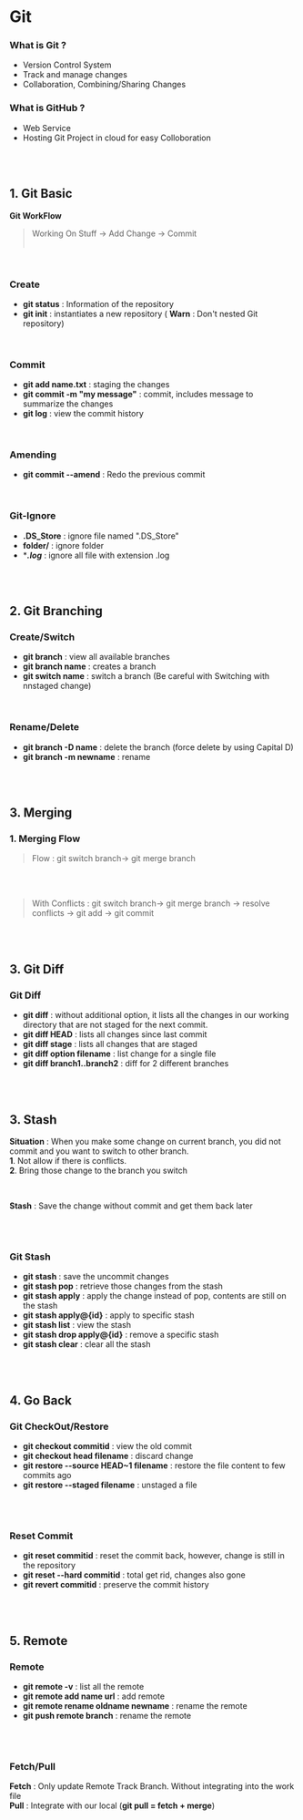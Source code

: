 
# Git
### What is Git ?

 - Version Control System <br/>
 - Track and manage changes <br/>
 - Collaboration, Combining/Sharing Changes<br/>

### What is GitHub ?

 - Web Service<br/>
 - Hosting Git Project in cloud for easy Colloboration<br/>


<br/><br/>
## 1. Git Basic
**Git WorkFlow**
>Working On Stuff -> Add Change -> Commit<br/><br/>

<br/>

### Create 
 - **git status** : Information of the repository<br/>
 - **git init** : instantiates a new repository ( **Warn** : Don't nested Git repository)<br/>
 <br/>

### Commit

 - **git add name.txt** : staging the changes
 - **git commit -m "my message"** : commit, includes message to summarize the changes
 - **git log** : view the commit history
 <br/>

### Amending
 - **git commit --amend** : Redo the previous commit

 <br/>
 
### Git-Ignore

 - **.DS_Store** : ignore file named ".DS_Store"
 - **folder/** : ignore folder
 - ****.log*** : ignore all file with extension .log


<br/><br/>
## 2. Git Branching

### Create/Switch
 - **git branch** : view all available branches
 -   **git branch name** : creates a branch
-   **git switch name** : switch a branch (Be careful with Switching with nnstaged change)

 <br/>

### Rename/Delete

 - **git branch -D name** : delete the branch (force delete by using Capital D)
 - **git branch -m newname** : rename
 
<br/><br/>
## 3. Merging

### 1. Merging Flow

>Flow : 
>git switch branch-> git merge branch

<br/><br/>

>With Conflicts : 
>git switch branch-> git merge branch -> resolve conflicts -> git add -> git commit

<br/><br/>
## 3. Git Diff

### Git Diff
 - **git diff** : without additional option, it lists all the changes in our working directory that are not staged for the next commit. 
 - **git diff HEAD** : lists all changes since last commit
- **git diff stage** : lists all changes that are staged
- **git diff option filename** : list change for a single file
- **git diff branch1..branch2** : diff for 2 different branches



<br/><br/>
## 3. Stash
**Situation** : When you make some change on current branch, you did not commit and you want to switch to other branch. <br/>
**1**. Not allow if there is conflicts. <br/>
**2**. Bring those change to the branch you switch<br/>

<br/>

**Stash** : Save the change without commit and get them back later

<br/><br/>
### Git Stash

 - **git stash** : save the uncommit changes
 - **git stash pop** : retrieve those changes from the stash
 - **git stash apply** : apply the change instead of pop, contents are still on the stash
 - **git stash apply@{id}** : apply to specific stash
- **git stash list** : view the stash
- **git stash drop apply@{id}** : remove a specific stash
- **git stash clear** : clear all the stash



<br/><br/>
## 4. Go Back


### Git CheckOut/Restore
 - **git checkout commitid** : view the old commit
 - **git checkout head filename** : discard change
 - **git restore --source HEAD~1 filename** : restore the file content to few commits ago
 - **git restore --staged filename** : unstaged a file

<br/><br/>
### Reset Commit
 - **git reset commitid** : reset the commit back, however, change is still in the repository
 -  **git reset --hard commitid** : total get rid, changes also gone
 - **git revert commitid** : preserve the commit history



<br/><br/>
## 5. Remote

### Remote

 -  **git remote -v** : list all the remote
  -  **git remote add name url** : add remote
  -  **git remote rename oldname newname** : rename the remote
  -  **git push remote branch** : rename the remote

<br/><br/>
###  Fetch/Pull

**Fetch** : Only update Remote Track Branch. Without integrating into the work file
<br/>
**Pull** : Integrate with our local (**git pull = fetch + merge**)
